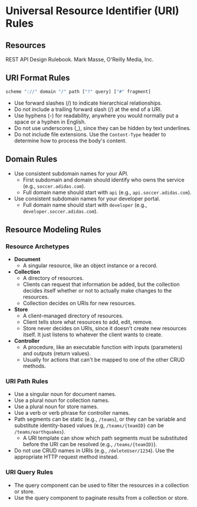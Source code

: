 # Universal Resource Identifier (URI) Rules

## Resources

REST API Design Rulebook. Mark Masse, O'Reilly Media, Inc.

## URI Format Rules
```javascript
scheme "://" domain "/" path ["?" query] ["#" fragment]
```
* Use forward slashes (/) to indicate hierarchical relationships.
* Do not include a trailing forward slash (/) at the end of a URI.
* Use hyphens (-) for readability, anywhere you would normally put a space or a hyphen in English.
* Do not use underscores (_), since they can be hidden by text underlines.
* Do not include file extensions. Use the `Content-Type` header to determine how to process the body's content.

## Domain Rules

* Use consistent subdomain names for your API.
    * First subdomain and domain should identify who owns the service (e.g., `soccer.adidas.com`).
    * Full domain name should start with `api` (e.g., `api.soccer.adidas.com`).  
* Use consistent subdomain names for your developer portal.
    * Full domain name should start with `developer` (e.g., `developer.soccer.adidas.com`).

## Resource Modeling Rules

### Resource Archetypes

* **Document**
    * A singular resource, like an object instance or a record.
* **Collection**
    * A directory of resources.
    * Clients can request that information be added, but the collection decides itself whether or not to actually make changes to the resources.
    * Collection decides on URIs for new resources.
* **Store**
    * A client-managed directory of resources.
    * Client tells store what resources to add, edit, remove.
    * Store never decides on URIs, since it doesn't create new resources itself. It just listens to whatever the client wants to create.
* **Controller**
    * A procedure, like an executable function with inputs (parameters) and outputs (return values).
    * Usually for actions that can't be mapped to one of the other CRUD methods.
    
### URI Path Rules

* Use a singular noun for document names.
* Use a plural noun for collection names.
* Use a plural noun for store names.
* Use a verb or verb phrase for controller names.
* Path segments can be static (e.g., `/teams`), or they can be variable and substitute identity-based values (e.g, `/teams/{teamID}` can be `/teams/earthquakes`).
    * A URI template can show which path segments must be substituted before the URI can be resolved (e.g., `/teams/{teamID}`).
* Do not use CRUD names in URIs (e.g., `/deleteUser/1234`). Use the appropriate HTTP request method instead.

### URI Query Rules

* The query component can be used to filter the resources in a collection or store.
* Use the query component to paginate results from a collection or store.